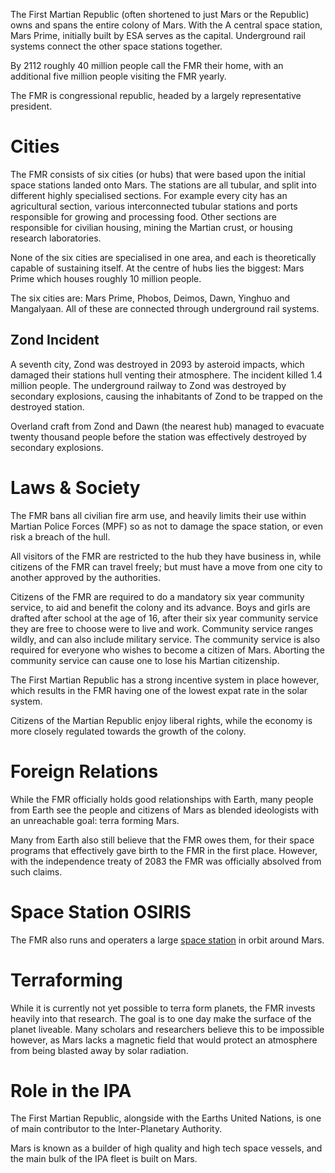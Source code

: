 The First Martian Republic (often shortened to just Mars or the Republic) owns
and spans the entire colony of Mars. With the A central space station,
Mars Prime, initially built by ESA serves as the capital.  Underground
rail systems connect the other space stations together.

By 2112 roughly 40 million people call the FMR their home, with an additional
five million people visiting the FMR yearly.

The FMR is congressional republic, headed by a largely representative president.

# Cities

The FMR consists of six cities (or hubs) that were based upon the initial
space stations landed onto Mars. The stations are all tubular, and split into
different highly specialised sections. For example every city has an
agricultural section, various interconnected tubular stations and ports
responsible for growing and processing food. Other sections are responsible
for civilian housing, mining the Martian crust, or housing research
laboratories.

None of the six cities are specialised in one area, and each is theoretically
capable of sustaining itself. At the centre of hubs lies the biggest: Mars Prime
which houses roughly 10 million people.

The six cities are: Mars Prime, Phobos, Deimos, Dawn, Yinghuo and Mangalyaan.
All of these are connected through underground rail systems.

## Zond Incident

A seventh city, Zond was destroyed in 2093 by asteroid impacts, which damaged
their stations hull venting their atmosphere. The incident killed 1.4 million
people. The underground railway to Zond was destroyed by secondary explosions,
causing the inhabitants of Zond to be trapped on the destroyed station.

Overland craft from Zond and Dawn (the nearest hub) managed to evacuate twenty
thousand people before the station was effectively destroyed by secondary
explosions.

# Laws & Society

The FMR bans all civilian fire arm use, and heavily limits their use within
Martian Police Forces (MPF) so as not to damage the space station, or even
risk a breach of the hull.

All visitors of the FMR are restricted to the hub they have business in, while
citizens of the FMR can travel freely; but must have a move from one city to
another approved by the authorities.

Citizens of the FMR are required to do a mandatory six year community service,
to aid and benefit the colony and its advance. Boys and girls are drafted after
school at the age of 16, after their six year community service they are free to
choose were to live and work. Community service ranges wildly, and can also
include military service. The community service is also required for everyone
who wishes to become a citizen of Mars. Aborting the community service can cause
one to lose his Martian citizenship.

The First Martian Republic has a strong incentive system in place however, which
results in the FMR having one of the lowest expat rate in the solar system.

Citizens of the Martian Republic enjoy liberal rights, while the economy is more
closely regulated towards the growth of the colony.

# Foreign Relations

While the FMR officially holds good relationships with Earth, many people from
Earth see the people and citizens of Mars as blended ideologists with an
unreachable goal: terra forming Mars.

Many from Earth also still believe that the FMR owes them, for their space
programs that effectively gave birth to the FMR in the first place. However,
with the independence treaty of 2083 the FMR was officially absolved from
such claims.

# Space Station OSIRIS

The FMR also runs and operaters a large [space station](/places/mars/osiris)
in orbit around Mars.

# Terraforming

While it is currently not yet possible to terra form planets, the FMR invests
heavily into that research. The goal is to one day make the surface of the
planet liveable. Many scholars and researchers believe this to be impossible
however, as Mars lacks a magnetic field that would protect an atmosphere from
being blasted away by solar radiation.

# Role in the IPA

The First Martian Republic, alongside with the Earths United Nations, is one
of main contributor to the Inter-Planetary Authority.

Mars is known as a builder of high quality and high tech space vessels, and the
main bulk of the IPA fleet is built on Mars.
